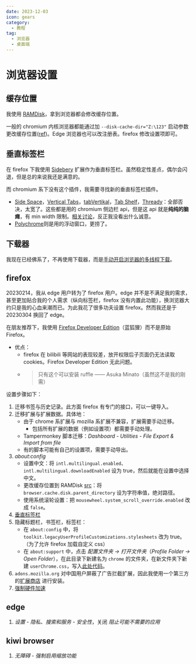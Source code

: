 ```yaml
---
date: 2023-12-03
icon: gears
category:
  - 教程
tag:
  - 浏览器
  - 桌面端
---
```


# 浏览器设置

## 缓存位置

我使用 [RAMDisk](../ramdisk.md)，拿到浏览器都会修改缓存位置。

一般的 chromium 内核浏览器都能通过加 `--disk-cache-dir="Z:\123"` 启动参数更改缓存位置([ref](https://www.bilibili.com/read/cv12675669/))。Edge 浏览器也可以改注册表。firefox 修改设置项即可。

## 垂直标签栏

在 firefox 下我使用 [Sidebery](https://addons.mozilla.org/en-US/firefox/addon/sidebery/) 扩展作为垂直标签栏。虽然稳定性差点，偶尔会闪退，但是总的来说我还是满意的。

而 chromium 系下没有这个插件，我需要寻找新的垂直标签栏插件。

- [Side Space](https://chromewebstore.google.com/detail/side-space-vertical-tab-m/ipcmlnjbpgmnpahkkboglidcbkndekjj)，[Vertical Tabs](https://chromewebstore.google.com/detail/vertical-tabs/efobhjmgoddhfdhaflheioeagkcknoji)，[tabVertikal](https://chromewebstore.google.com/detail/tabvertikal-垂直选项卡/aahjeignibghcnabifeoclpebaleldkj)，[Tab Shelf](https://chromewebstore.google.com/detail/tab-shelf-side-panel-vert/gkiobnohamhihbaipacecjfljepjjlmg?hl=zh-CN)，[Thready](https://chromewebstore.google.com/detail/thready-vertical-tabs/aihcofnnndflfjbmlekiegncnahgmaik?hl=zh-CN&utm_source=ext_sidebar)：全部否决，太宽了。这些都是用的 chromium 侧边栏 api，但是这 api 就是**纯纯的脑瘫**，有 min width 限制。[相关讨论](https://groups.google.com/a/chromium.org/g/chromium-extensions/c/xuk4ZuWTsBk)，反正我没看出什么诚意。
- [Polychrome](https://chromewebstore.google.com/detail/polychrome-vertical-tab-g/pcdogalliibjgamnojnpbmbabghfijak?hl=zh-CN&utm_source=ext_sidebar)则是用的浮动窗口，更捞了。

## 下载器

我现在已经佛系了，不再使用下载器，而是[手动开启浏览器的多线程下载](../downloaders.md)。

## firefox

20230214，我从 edge 用户转为了 firefox 用户。edge 并不是不满足我的需求，甚至更加贴合我的个人需求（纵向标签栏，firefox 没有内置此功能），换浏览器大约只是我的心血来潮而已。为此我花了很多功夫设置 firefox。然而我还是于 20230304 换回了 edge。

在朋友推荐下，我使用 [Firefox Developer Edition](https://www.mozilla.org/en-US/firefox/developer/)（蓝狐狸）而不是原始 Firefox。

- 优点：
  - firefox 在 bilibili 等网站的表现较差，放开权限后子页面仍无法读取 cookies。Firefox Developer Edition 无此问题。
  - > 只有这个可以安装 ruffle —— Asuka Minato（虽然这不是我的刚需）

设置步骤如下：

1. 迁移书签与历史记录。此方面 firefox 有专门的接口，可以一键导入。
2. 迁移扩展与扩展数据。具体地：
   - 由于 chrome 系扩展与 mozilla 系扩展不兼容，扩展需要手动迁移。
     - 包括所有扩展的数据（例如设置项）都需要手动处理。
   - Tampermonkey 脚本迁移：_Dashboard - Utilities - File Export & Import from file_
   - 有的脚本可能有自己的设置项，需要手动导出。
3. _about:config_
   - 设置中文：将 `intl.multilingual.enabled`、`intl.multilingual.downloadEnabled` 设为 true，然后就能在设置中选择中文。
   - 更改缓存位置到 RAMDisk [src](https://blog.csdn.net/freedom_wbs/article/details/38415315)：将 `browser.cache.disk.parent_directory` 设为字符串值，绝对路径。
   - 使用系统滚轮设置：把 `mousewheel.system_scroll_override.enabled` 改成 `false`。
4. [垂直标签栏](#垂直标签栏)
5. 隐藏标题栏，书签栏，标签栏：
   - 在 `about:config` 中，将 `toolkit.legacyUserProfileCustomizations.stylesheets` 改为 true。（为了允许 firefox 加载自定义 css）
   - 在 `about:support` 中，点击 _配置文件夹 -> 打开文件夹_（_Profile Folder -> Open Folder_），在此目录下新建名为 `chrome` 的文件夹，在新文件夹下新建 `userChrome.css`，写入[此处代码](https://github.com/MrOtherGuy/firefox-csshacks/blob/master/chrome/autohide_toolbox.css)。
6. `adons.mozilla.org` 对中国用户屏蔽了广告拦截扩展，因此我使用一个第三方的[扩展商店](https://www.crxsoso.com/firefox/category/extensions) 进行安装。
7. [强制硬件加速](https://support.mozilla.org/zh-CN/kb/performance-settings)

## edge

1. _设置 - 隐私、搜索和服务 - 安全性_，关闭 _阻止可能不需要的应用_

## kiwi browser

1. _无障碍 - 强制启用缩放功能_
